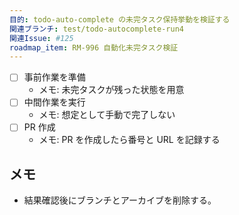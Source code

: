 ```yaml
---
目的: todo-auto-complete の未完タスク保持挙動を検証する
関連ブランチ: test/todo-autocomplete-run4
関連Issue: #125
roadmap_item: RM-996 自動化未完タスク検証
---
```


- [ ] 事前作業を準備
  - メモ: 未完タスクが残った状態を用意
- [ ] 中間作業を実行
  - メモ: 想定として手動で完了しない
- [ ] PR 作成
  - メモ: PR を作成したら番号と URL を記録する

## メモ
- 結果確認後にブランチとアーカイブを削除する。
